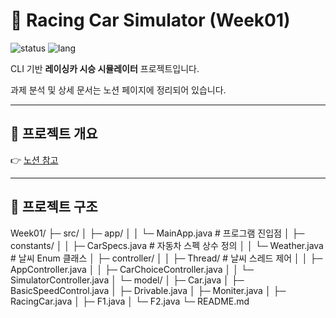 # 🚗 Racing Car Simulator (Week01)

![status](https://img.shields.io/badge/Status-Completed-4caf50?style=flat-square)
![lang](https://img.shields.io/badge/Language-Java-orange?style=flat-square)

CLI 기반 **레이싱카 시승 시뮬레이터** 프로젝트입니다.  

과제 분석 및 상세 문서는 노션 페이지에 정리되어 있습니다.  

---

## 📌 프로젝트 개요
👉 [노션 참고](https://www.notion.so/shopping-mall/26e25e3f71a480ac80a0c44fe5adc491)

---

## 📂 프로젝트 구조

Week01/
├─ src/
│  ├─ app/
│  │  └─ MainApp.java                # 프로그램 진입점
│  ├─ constants/
│  │  ├─ CarSpecs.java               # 자동차 스펙 상수 정의
│  │  └─ Weather.java                # 날씨 Enum 클래스
│  ├─ controller/
│  │  ├─ Thread/                     # 날씨 스레드 제어
│  │  ├─ AppController.java
│  │  ├─ CarChoiceController.java
│  │  └─ SimulatorController.java
│  └─ model/
│     ├─ Car.java
│     ├─ BasicSpeedControl.java
│     ├─ Drivable.java
│     ├─ Moniter.java
│     ├─ RacingCar.java
│     ├─ F1.java
│     └─ F2.java
└─ README.md
